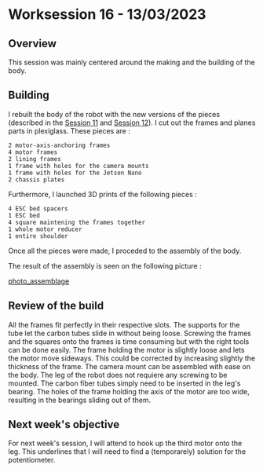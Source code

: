 # Worksession 16 - 13/03/2023

## Overview 

This session was mainly centered around the making and the building of the body.

## Building 

I rebuilt the body of the robot with the new versions of the pieces (described in the [Session 11]() and [Session 12]()).
I cut out the frames and planes parts in plexiglass. 
These pieces are :
 
    2 motor-axis-anchoring frames
    4 motor frames
    2 lining frames
    1 frame with holes for the camera mounts
    1 frame with holes for the Jetson Nano
    2 chassis plates

Furthermore, I launched 3D prints of the following pieces :

    4 ESC bed spacers 
    1 ESC bed 
    4 square maintening the frames together
    1 whole motor reducer
    1 entire shoulder

Once all the pieces were made, I proceded to the assembly of the body.

The result of the assembly is seen on the following picture :

[photo_assemblage]()

## Review of the build

All the frames fit perfectly in their respective slots. 
The supports for the tube let the carbon tubes slide in without being loose. 
Screwing the frames and the squares onto the frames is time consuming but with the right tools can be done easily. 
The frame holding the motor is slightly loose and lets the motor move sideways. This could be corrected by increasing slightly the thickness of the frame.
The camera mount can be assembled with ease on the body.
The leg of the robot does not requiere any screwing to be mounted. The carbon fiber tubes simply need to be inserted in the leg's bearing. 
The holes of the frame holding the axis of the motor are too wide, resulting in the bearings sliding out of them. 


## Next week's objective 

For next week's session, I will attend to hook up the third motor onto the leg. This underlines that I will need to find a (temporarely) solution for the potentiometer.
